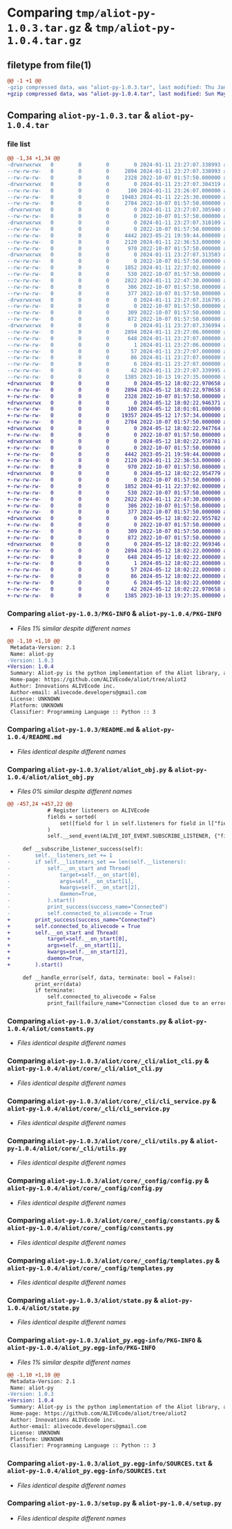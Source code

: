 # Comparing `tmp/aliot-py-1.0.3.tar.gz` & `tmp/aliot-py-1.0.4.tar.gz`

## filetype from file(1)

```diff
@@ -1 +1 @@
-gzip compressed data, was "aliot-py-1.0.3.tar", last modified: Thu Jan 11 23:27:07 2024, max compression
+gzip compressed data, was "aliot-py-1.0.4.tar", last modified: Sun May 12 18:02:22 2024, max compression
```

## Comparing `aliot-py-1.0.3.tar` & `aliot-py-1.0.4.tar`

### file list

```diff
@@ -1,34 +1,34 @@
-drwxrwxrwx   0        0        0        0 2024-01-11 23:27:07.338993 aliot-py-1.0.3/
--rw-rw-rw-   0        0        0     2894 2024-01-11 23:27:07.338993 aliot-py-1.0.3/PKG-INFO
--rw-rw-rw-   0        0        0     2328 2022-10-07 01:57:50.000000 aliot-py-1.0.3/README.md
-drwxrwxrwx   0        0        0        0 2024-01-11 23:27:07.304319 aliot-py-1.0.3/aliot/
--rw-rw-rw-   0        0        0      100 2024-01-11 23:26:07.000000 aliot-py-1.0.3/aliot/__init__.py
--rw-rw-rw-   0        0        0    19483 2024-01-11 22:25:30.000000 aliot-py-1.0.3/aliot/aliot_obj.py
--rw-rw-rw-   0        0        0     2784 2022-10-07 01:57:50.000000 aliot-py-1.0.3/aliot/constants.py
-drwxrwxrwx   0        0        0        0 2024-01-11 23:27:07.305940 aliot-py-1.0.3/aliot/core/
--rw-rw-rw-   0        0        0        0 2022-10-07 01:57:50.000000 aliot-py-1.0.3/aliot/core/__init__.py
-drwxrwxrwx   0        0        0        0 2024-01-11 23:27:07.310109 aliot-py-1.0.3/aliot/core/_cli/
--rw-rw-rw-   0        0        0        0 2022-10-07 01:57:50.000000 aliot-py-1.0.3/aliot/core/_cli/__init__.py
--rw-rw-rw-   0        0        0     4442 2023-05-21 19:59:44.000000 aliot-py-1.0.3/aliot/core/_cli/aliot_cli.py
--rw-rw-rw-   0        0        0     2120 2024-01-11 22:36:53.000000 aliot-py-1.0.3/aliot/core/_cli/cli_service.py
--rw-rw-rw-   0        0        0      970 2022-10-07 01:57:50.000000 aliot-py-1.0.3/aliot/core/_cli/utils.py
-drwxrwxrwx   0        0        0        0 2024-01-11 23:27:07.313503 aliot-py-1.0.3/aliot/core/_config/
--rw-rw-rw-   0        0        0        0 2022-10-07 01:57:50.000000 aliot-py-1.0.3/aliot/core/_config/__init__.py
--rw-rw-rw-   0        0        0     1852 2024-01-11 22:37:02.000000 aliot-py-1.0.3/aliot/core/_config/config.py
--rw-rw-rw-   0        0        0      530 2022-10-07 01:57:50.000000 aliot-py-1.0.3/aliot/core/_config/constants.py
--rw-rw-rw-   0        0        0     2822 2024-01-11 22:47:30.000000 aliot-py-1.0.3/aliot/core/_config/templates.py
--rw-rw-rw-   0        0        0      386 2022-10-07 01:57:50.000000 aliot-py-1.0.3/aliot/decoder.py
--rw-rw-rw-   0        0        0      377 2022-10-07 01:57:50.000000 aliot-py-1.0.3/aliot/encoder.py
-drwxrwxrwx   0        0        0        0 2024-01-11 23:27:07.316795 aliot-py-1.0.3/aliot/exceptions/
--rw-rw-rw-   0        0        0        0 2022-10-07 01:57:50.000000 aliot-py-1.0.3/aliot/exceptions/__init__.py
--rw-rw-rw-   0        0        0      309 2022-10-07 01:57:50.000000 aliot-py-1.0.3/aliot/exceptions/should_not_call_error.py
--rw-rw-rw-   0        0        0      872 2022-10-07 01:57:50.000000 aliot-py-1.0.3/aliot/state.py
-drwxrwxrwx   0        0        0        0 2024-01-11 23:27:07.336994 aliot-py-1.0.3/aliot_py.egg-info/
--rw-rw-rw-   0        0        0     2894 2024-01-11 23:27:06.000000 aliot-py-1.0.3/aliot_py.egg-info/PKG-INFO
--rw-rw-rw-   0        0        0      648 2024-01-11 23:27:07.000000 aliot-py-1.0.3/aliot_py.egg-info/SOURCES.txt
--rw-rw-rw-   0        0        0        1 2024-01-11 23:27:06.000000 aliot-py-1.0.3/aliot_py.egg-info/dependency_links.txt
--rw-rw-rw-   0        0        0       57 2024-01-11 23:27:07.000000 aliot-py-1.0.3/aliot_py.egg-info/entry_points.txt
--rw-rw-rw-   0        0        0       86 2024-01-11 23:27:07.000000 aliot-py-1.0.3/aliot_py.egg-info/requires.txt
--rw-rw-rw-   0        0        0        6 2024-01-11 23:27:07.000000 aliot-py-1.0.3/aliot_py.egg-info/top_level.txt
--rw-rw-rw-   0        0        0       42 2024-01-11 23:27:07.339995 aliot-py-1.0.3/setup.cfg
--rw-rw-rw-   0        0        0     1385 2023-10-13 19:27:35.000000 aliot-py-1.0.3/setup.py
+drwxrwxrwx   0        0        0        0 2024-05-12 18:02:22.970658 aliot-py-1.0.4/
+-rw-rw-rw-   0        0        0     2894 2024-05-12 18:02:22.970658 aliot-py-1.0.4/PKG-INFO
+-rw-rw-rw-   0        0        0     2328 2022-10-07 01:57:50.000000 aliot-py-1.0.4/README.md
+drwxrwxrwx   0        0        0        0 2024-05-12 18:02:22.946371 aliot-py-1.0.4/aliot/
+-rw-rw-rw-   0        0        0      100 2024-05-12 18:01:01.000000 aliot-py-1.0.4/aliot/__init__.py
+-rw-rw-rw-   0        0        0    19357 2024-05-12 17:57:34.000000 aliot-py-1.0.4/aliot/aliot_obj.py
+-rw-rw-rw-   0        0        0     2784 2022-10-07 01:57:50.000000 aliot-py-1.0.4/aliot/constants.py
+drwxrwxrwx   0        0        0        0 2024-05-12 18:02:22.947764 aliot-py-1.0.4/aliot/core/
+-rw-rw-rw-   0        0        0        0 2022-10-07 01:57:50.000000 aliot-py-1.0.4/aliot/core/__init__.py
+drwxrwxrwx   0        0        0        0 2024-05-12 18:02:22.950781 aliot-py-1.0.4/aliot/core/_cli/
+-rw-rw-rw-   0        0        0        0 2022-10-07 01:57:50.000000 aliot-py-1.0.4/aliot/core/_cli/__init__.py
+-rw-rw-rw-   0        0        0     4442 2023-05-21 19:59:44.000000 aliot-py-1.0.4/aliot/core/_cli/aliot_cli.py
+-rw-rw-rw-   0        0        0     2120 2024-01-11 22:36:53.000000 aliot-py-1.0.4/aliot/core/_cli/cli_service.py
+-rw-rw-rw-   0        0        0      970 2022-10-07 01:57:50.000000 aliot-py-1.0.4/aliot/core/_cli/utils.py
+drwxrwxrwx   0        0        0        0 2024-05-12 18:02:22.954779 aliot-py-1.0.4/aliot/core/_config/
+-rw-rw-rw-   0        0        0        0 2022-10-07 01:57:50.000000 aliot-py-1.0.4/aliot/core/_config/__init__.py
+-rw-rw-rw-   0        0        0     1852 2024-01-11 22:37:02.000000 aliot-py-1.0.4/aliot/core/_config/config.py
+-rw-rw-rw-   0        0        0      530 2022-10-07 01:57:50.000000 aliot-py-1.0.4/aliot/core/_config/constants.py
+-rw-rw-rw-   0        0        0     2822 2024-01-11 22:47:30.000000 aliot-py-1.0.4/aliot/core/_config/templates.py
+-rw-rw-rw-   0        0        0      386 2022-10-07 01:57:50.000000 aliot-py-1.0.4/aliot/decoder.py
+-rw-rw-rw-   0        0        0      377 2022-10-07 01:57:50.000000 aliot-py-1.0.4/aliot/encoder.py
+drwxrwxrwx   0        0        0        0 2024-05-12 18:02:22.955782 aliot-py-1.0.4/aliot/exceptions/
+-rw-rw-rw-   0        0        0        0 2022-10-07 01:57:50.000000 aliot-py-1.0.4/aliot/exceptions/__init__.py
+-rw-rw-rw-   0        0        0      309 2022-10-07 01:57:50.000000 aliot-py-1.0.4/aliot/exceptions/should_not_call_error.py
+-rw-rw-rw-   0        0        0      872 2022-10-07 01:57:50.000000 aliot-py-1.0.4/aliot/state.py
+drwxrwxrwx   0        0        0        0 2024-05-12 18:02:22.969346 aliot-py-1.0.4/aliot_py.egg-info/
+-rw-rw-rw-   0        0        0     2894 2024-05-12 18:02:22.000000 aliot-py-1.0.4/aliot_py.egg-info/PKG-INFO
+-rw-rw-rw-   0        0        0      648 2024-05-12 18:02:22.000000 aliot-py-1.0.4/aliot_py.egg-info/SOURCES.txt
+-rw-rw-rw-   0        0        0        1 2024-05-12 18:02:22.000000 aliot-py-1.0.4/aliot_py.egg-info/dependency_links.txt
+-rw-rw-rw-   0        0        0       57 2024-05-12 18:02:22.000000 aliot-py-1.0.4/aliot_py.egg-info/entry_points.txt
+-rw-rw-rw-   0        0        0       86 2024-05-12 18:02:22.000000 aliot-py-1.0.4/aliot_py.egg-info/requires.txt
+-rw-rw-rw-   0        0        0        6 2024-05-12 18:02:22.000000 aliot-py-1.0.4/aliot_py.egg-info/top_level.txt
+-rw-rw-rw-   0        0        0       42 2024-05-12 18:02:22.970658 aliot-py-1.0.4/setup.cfg
+-rw-rw-rw-   0        0        0     1385 2023-10-13 19:27:35.000000 aliot-py-1.0.4/setup.py
```

### Comparing `aliot-py-1.0.3/PKG-INFO` & `aliot-py-1.0.4/PKG-INFO`

 * *Files 1% similar despite different names*

```diff
@@ -1,10 +1,10 @@
 Metadata-Version: 2.1
 Name: aliot-py
-Version: 1.0.3
+Version: 1.0.4
 Summary: Aliot-py is the python implementation of the Aliot library, an IOT library made to work with the ALIVEIoT ecosystem (see https://alivecode.ca/iot)
 Home-page: https://github.com/ALIVEcode/aliot/tree/aliot2
 Author: Innovations ALIVEcode inc.
 Author-email: alivecode.developers@gmail.com
 License: UNKNOWN
 Platform: UNKNOWN
 Classifier: Programming Language :: Python :: 3
```

### Comparing `aliot-py-1.0.3/README.md` & `aliot-py-1.0.4/README.md`

 * *Files identical despite different names*

### Comparing `aliot-py-1.0.3/aliot/aliot_obj.py` & `aliot-py-1.0.4/aliot/aliot_obj.py`

 * *Files 0% similar despite different names*

```diff
@@ -457,24 +457,22 @@
             # Register listeners on ALIVEcode
             fields = sorted(
                 set([field for l in self.listeners for field in l["fields"]])
             )
             self.__send_event(ALIVE_IOT_EVENT.SUBSCRIBE_LISTENER, {"fields": fields})
 
     def __subscribe_listener_success(self):
-        self.__listeners_set += 1
-        if self.__listeners_set == len(self.__listeners):
-            self.__on_start and Thread(
-                target=self.__on_start[0],
-                args=self.__on_start[1],
-                kwargs=self.__on_start[2],
-                daemon=True,
-            ).start()
-            print_success(success_name="Connected")
-            self.connected_to_alivecode = True
+        print_success(success_name="Connected")
+        self.connected_to_alivecode = True
+        self.__on_start and Thread(
+            target=self.__on_start[0],
+            args=self.__on_start[1],
+            kwargs=self.__on_start[2],
+            daemon=True,
+        ).start()
 
     def __handle_error(self, data, terminate: bool = False):
         print_err(data)
         if terminate:
             self.connected_to_alivecode = False
             print_fail(failure_name="Connection closed due to an error")
```

### Comparing `aliot-py-1.0.3/aliot/constants.py` & `aliot-py-1.0.4/aliot/constants.py`

 * *Files identical despite different names*

### Comparing `aliot-py-1.0.3/aliot/core/_cli/aliot_cli.py` & `aliot-py-1.0.4/aliot/core/_cli/aliot_cli.py`

 * *Files identical despite different names*

### Comparing `aliot-py-1.0.3/aliot/core/_cli/cli_service.py` & `aliot-py-1.0.4/aliot/core/_cli/cli_service.py`

 * *Files identical despite different names*

### Comparing `aliot-py-1.0.3/aliot/core/_cli/utils.py` & `aliot-py-1.0.4/aliot/core/_cli/utils.py`

 * *Files identical despite different names*

### Comparing `aliot-py-1.0.3/aliot/core/_config/config.py` & `aliot-py-1.0.4/aliot/core/_config/config.py`

 * *Files identical despite different names*

### Comparing `aliot-py-1.0.3/aliot/core/_config/constants.py` & `aliot-py-1.0.4/aliot/core/_config/constants.py`

 * *Files identical despite different names*

### Comparing `aliot-py-1.0.3/aliot/core/_config/templates.py` & `aliot-py-1.0.4/aliot/core/_config/templates.py`

 * *Files identical despite different names*

### Comparing `aliot-py-1.0.3/aliot/state.py` & `aliot-py-1.0.4/aliot/state.py`

 * *Files identical despite different names*

### Comparing `aliot-py-1.0.3/aliot_py.egg-info/PKG-INFO` & `aliot-py-1.0.4/aliot_py.egg-info/PKG-INFO`

 * *Files 1% similar despite different names*

```diff
@@ -1,10 +1,10 @@
 Metadata-Version: 2.1
 Name: aliot-py
-Version: 1.0.3
+Version: 1.0.4
 Summary: Aliot-py is the python implementation of the Aliot library, an IOT library made to work with the ALIVEIoT ecosystem (see https://alivecode.ca/iot)
 Home-page: https://github.com/ALIVEcode/aliot/tree/aliot2
 Author: Innovations ALIVEcode inc.
 Author-email: alivecode.developers@gmail.com
 License: UNKNOWN
 Platform: UNKNOWN
 Classifier: Programming Language :: Python :: 3
```

### Comparing `aliot-py-1.0.3/aliot_py.egg-info/SOURCES.txt` & `aliot-py-1.0.4/aliot_py.egg-info/SOURCES.txt`

 * *Files identical despite different names*

### Comparing `aliot-py-1.0.3/setup.py` & `aliot-py-1.0.4/setup.py`

 * *Files identical despite different names*

